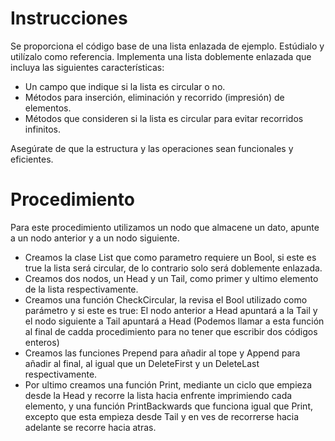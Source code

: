 # Instrucciones
Se proporciona el código base de una lista enlazada de ejemplo. Estúdialo y utilízalo como referencia.
Implementa una lista doblemente enlazada que incluya las siguientes características:
- Un campo que indique si la lista es circular o no.
- Métodos para inserción, eliminación y recorrido (impresión) de elementos.
- Métodos que consideren si la lista es circular para evitar recorridos infinitos.

Asegúrate de que la estructura y las operaciones sean funcionales y eficientes.

# Procedimiento
Para este procedimiento utilizamos un nodo que almacene un dato, apunte a un nodo anterior y a un nodo siguiente.
- Creamos la clase List que como parametro requiere un Bool, si este es true la lista será circular, de lo contrario solo será doblemente enlazada.
- Creamos dos nodos, un Head y un Tail, como primer y ultimo elemento de la lista respectivamente.
- Creamos una función CheckCircular, la revisa el Bool utilizado como parámetro y si este es true: El nodo anterior a Head apuntará a la Tail y el nodo siguiente a Tail apuntará a Head (Podemos llamar a esta función al final de cadda procedimiento para no tener que escribir dos códigos enteros)
- Creamos las funciones Prepend para añadir al tope y Append para añadir al final, al igual que un DeleteFirst y un DeleteLast respectivamente.
- Por ultimo creamos una función Print, mediante un ciclo que empieza desde la Head y recorre la lista hacia enfrente imprimiendo cada elemento, y una función PrintBackwards que funciona igual que Print, excepto que esta empieza desde Tail y en ves de recorrerse hacia adelante se recorre hacia atras.
